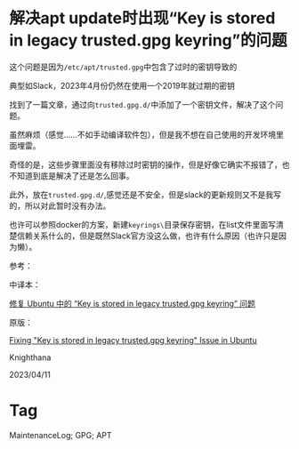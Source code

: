 # 解决apt update时出现“Key is stored in legacy trusted.gpg keyring”的问题

这个问题是因为`/etc/apt/trusted.gpg`中包含了过时的密钥导致的

典型如Slack，2023年4月份仍然在使用一个2019年就过期的密钥

找到了一篇文章，通过向`trusted.gpg.d/`中添加了一个密钥文件，解决了这个问题。

虽然麻烦（感觉……不如手动编译软件包），但是我不想在自己使用的开发环境里面埋雷。

奇怪的是，这些步骤里面没有移除过时密钥的操作，但是好像它确实不报错了，也不知道到底是解决了还是怎么回事。

此外，放在`trusted.gpg.d/`,感觉还是不安全，但是slack的更新规则又不是我写的，所以对此暂时没有办法。

也许可以参照docker的方案，新建`keyrings\`目录保存密钥，在list文件里面写清楚信赖关系什么的，但是既然Slack官方没这么做，也许有什么原因（也许只是因为懒）。

参考：

中译本：

[修复 Ubuntu 中的 “Key is stored in legacy trusted.gpg keyring” 问题](https://linux.cn/article-15565-1.html)

原版：

[Fixing "Key is stored in legacy trusted.gpg keyring" Issue in Ubuntu](https://itsfoss.com/key-is-stored-in-legacy-trusted-gpg/)

Knighthana

2023/04/11

# Tag

MaintenanceLog; GPG; APT
